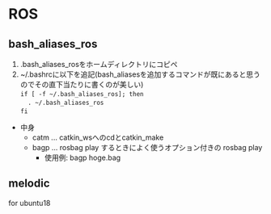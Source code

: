 # ROS

## bash_aliases_ros
  1. .bash_aliases_rosをホームディレクトリにコピペ
  2. ~/.bashrcに以下を追記(bash_aliasesを追加するコマンドが既にあると思うのでその直下当たりに書くのが美しい)  
  `if [ -f ~/.bash_aliases_ros]; then`  
  `  . ~/.bash_aliases_ros`  
  `fi`
  - 中身
    - catm ... catkin_wsへのcdとcatkin_make
    - bagp ... rosbag play するときによく使うオプション付きの rosbag play 
      - 使用例: bagp hoge.bag

## melodic
for ubuntu18
